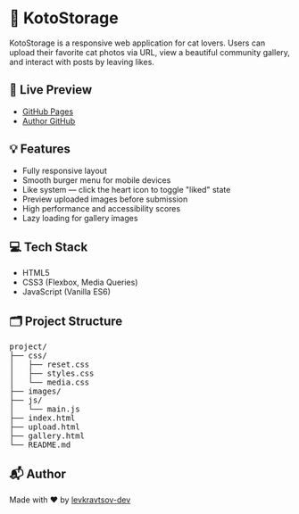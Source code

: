 # 🐾 KotoStorage

KotoStorage is a responsive web application for cat lovers. Users can upload their favorite cat photos via URL, view a beautiful community gallery, and interact with posts by leaving likes.

## 🔗 Live Preview

- [GitHub Pages](#) <!-- Add your actual link -->
- [Author GitHub](https://github.com/levkravtsov-dev)

## 💡 Features

- Fully responsive layout
- Smooth burger menu for mobile devices
- Like system — click the heart icon to toggle "liked" state
- Preview uploaded images before submission
- High performance and accessibility scores
- Lazy loading for gallery images

## 💻 Tech Stack

- HTML5
- CSS3 (Flexbox, Media Queries)
- JavaScript (Vanilla ES6)

## 🗂️ Project Structure

<pre>
project/
├── css/
│   ├── reset.css
│   ├── styles.css
│   └── media.css
├── images/
├── js/
│   └── main.js
├── index.html
├── upload.html
├── gallery.html
└── README.md
</pre>

## 📬 Author
Made with ❤️ by [levkravtsov-dev](https://github.com/levkravtsov-dev)
